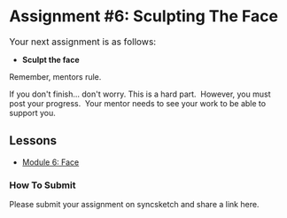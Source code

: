 # Assignment #6: Sculpting The Face

<p><span style="color: var(--ic-brand-font-color-dark); font-family: inherit; font-size: 1rem;">Your next assignment is as follows:</span></p>
<ul>
<li><strong>Sculpt the face</strong></li>
</ul>
<p>Remember, mentors rule.&nbsp;</p>
<p>If you don't finish... don't worry. This is a hard part.&nbsp; However, you must post your progress.&nbsp; Your mentor needs to see your work to be able to support you.</p>
<h2>Lessons</h2>
<ul>
<li><a class="inline_disabled external" href="https://www.vertexschool.com/products/character-creation-for-games-in-unreal-engine-5-program-access/categories/2152037422" target="_blank"><span>Module 6: Face</span></a></li>
</ul>
<h3>How To Submit</h3>
<p>Please submit your assignment on syncsketch and share a link here.</p>
<p>&nbsp;</p>